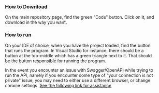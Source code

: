 ### How to Download
On the main repository page, find the green "Code" button.  Click on it, and download in the way you want.

### How to run
On your IDE of choice, when you have the project loaded, find the button that runs the program.  In Visual Studio for instance, there should be a button at the top-middle which has a green triangle next to it.  That should be the button responsible for running the program.

In the event you encounter an issue with Swagger/OpenAPI while trying to run the API, namely if you encounter some type of "your connection is not private" issue, you may need to either use a different browser, or change chrome settings.  [See the following link for assistance](https://stackoverflow.com/questions/44066709/your-connection-is-not-private-neterr-cert-common-name-invalid)
